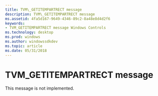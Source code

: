 ```yaml
---
title: TVM\_GETITEMPARTRECT message
description: TVM\_GETITEMPARTRECT message
ms.assetid: 4fa5d167-9649-4346-89c2-8a48e8d4d2f6
keywords:
- TVM_GETITEMPARTRECT message Windows Controls
ms.technology: desktop
ms.prod: windows
ms.author: windowssdkdev
ms.topic: article
ms.date: 05/31/2018
---
```


# TVM\_GETITEMPARTRECT message

This message is not implemented.

 

 




